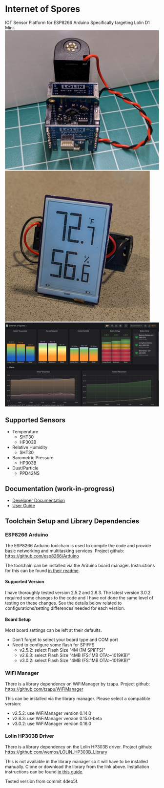 # Internet of Spores
IOT Sensor Platform for ESP8266 Arduino
Specifically targeting Lolin D1 Mini.  
![D1 mini board stackup](doc/photos/stackup.png)  
![Waveshare 1.9 in segmented E-Paper Display](doc/photos/stackup_with_EPD_1in9.png)  
![Grafana Dashboard](doc/screenshots/grafana_dashboard.png)

## Supported Sensors
* Temperature
  * SHT30
  * HP303B
* Relative Humidity
  * SHT30
* Barometric Pressure
  * HP303B
* Dust/Particle
  * PPD42NS

## Documentation (work-in-progress)
* [Developer Documentation](doc/README.md)
* [User Guide](doc/user_guide.md)

## Toolchain Setup and Library Dependencies

### ESP8266 Arduino
The ESP8266 Arduino toolchain is used to compile the code and provide basic
networking and multitasking services.
Project github: https://github.com/esp8266/Arduino

The toolchain can be installed via the Arduino board manager.
Instructions for this can be found [in their readme](https://github.com/esp8266/Arduino/blob/master/README.md).

#### Supported Version
I have thoroughly tested version 2.5.2 and 2.6.3. The latest version 3.0.2
required some changes to the code and I have not done the same level of testing
on these changes.
See the details below related to configurations/setting differences needed for
each version.

#### Board Setup
Most board settings can be left at their defaults.
* Don't forget to select your board type and COM port
* Need to configure some flash for SPIFFS
  * v2.5.2: select Flash Size "4M (1M SPIFFS)"
  * v2.6.3: select Flash Size "4MB (FS:1MB OTA:~1019KB)"
  * v3.0.2: select Flash Size "4MB (FS:1MB OTA:~1019KB)"

### WiFi Manager
There is a library dependency on WiFiManager by tzapu.
Project github: https://github.com/tzapu/WiFiManager

This can be installed via the library manager.
Please select a compatible version:
* v2.5.2: use WiFiManager version 0.14.0
* v2.6.3: use WiFiManager version 0.15.0-beta
* v3.0.2: use WiFiManager version 0.16.0

### Lolin HP303B Driver
There is a library dependency on the Lolin HP303B driver.
Project github: https://github.com/wemos/LOLIN_HP303B_Library

This is not available in the library manager so it will have to be installed
manually. Clone or download the library from the link above. Installation
instructions can be found [in this guide](https://www.arduino.cc/en/Guide/Libraries).

Tested version from commit 4deb5f.
